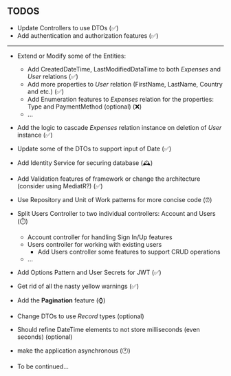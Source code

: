 ## TODOS

- Update Controllers to use DTOs (✅)
- Add authentication and authorization features (✅)

***

- Extend or Modify some of the Entities:
    * Add CreatedDateTime, LastModifiedDataTime to both <i>Expenses</i> and <i>User</i> relations (✅)
    * Add more properties to <i>User</i> relation (FirstName, LastName, Country and etc.) (✅)
    * Add Enumeration features to <i>Expenses</i> relation for the properties: Type and PaymentMethod (optional) (❌)
    * ...

- Add the logic to cascade <i>Expenses</i> relation instance on deletion of <i>User</i> instance (✅)
- Update some of the DTOs to support input of Date (✅)
- Add Identity Service for securing database (🕰️)
- Add Validation features of framework or change the architecture (consider using MediatR?) (✅)
- Use Repository and Unit of Work patterns for more concise code (⏰)

- Split Users Controller to two individual controllers: Account and Users (⏱️)
    * Account controller for handling Sign In/Up features
    * Users controller for working with existing users
        - Add Users controller some features to support CRUD operations
    * ...

- Add Options Pattern and User Secrets for JWT (✅)
- Get rid of all the nasty yellow warnings (✅)
- Add the __Pagination__ feature (⌚️)
- Change DTOs to use _Record_ types (optional)
- Should refine DateTime elements to not store milliseconds (even seconds) (optional)
- make the application asynchronous (🕐)
- To be continued...
